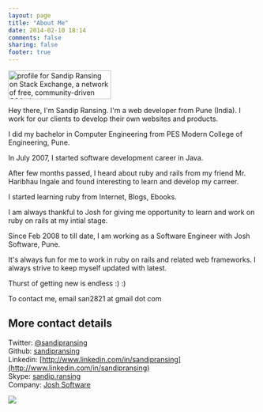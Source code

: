 ```yaml
---
layout: page
title: "About Me"
date: 2014-02-10 18:14
comments: false
sharing: false
footer: true
---
```


[<img src="http://stackexchange.com/users/flair/314608.png" width="208" height="58" title="profile for Sandip Ransing on Stack Exchange, a network of free, community-driven Q&amp;A sites" style='-webkit-box-shadow:none;box-shadow:none'>](http://stackexchange.com/users/314608)

Hey there, I'm Sandip Ransing. I'm a web developer from Pune (India). I work for our clients to develop their own websites and products.

I did my bachelor in Computer Engineering from PES Modern College of Engineering, Pune.

In July 2007, I started software development career in Java.

After few months passed, I heard about ruby and rails from my friend Mr. Haribhau Ingale and found interesting to learn and develop my carreer.

I started learning ruby from Internet, Blogs, Ebooks.

I am always thankful to Josh for giving me opportunity to learn and work on ruby on rails at my intial stage.

Since Feb 2008 to till date, I am working as a Software Engineer with Josh Software, Pune.

It's always fun for me to work in ruby on rails and related web frameworks. I always strive to keep myself updated with latest.

Thurst of getting new is endless :) :)

To contact me, email san2821 at gmail dot com

## More contact details
Twitter: [@sandipransing](http://twitter.com/sandipransing)  
Github: [sandipransing](http://github.com/sandipransing)  
Linkedin: [http://www.linkedin.com/in/sandipransing](http://www.linkedin.com/in/sandipransing)  
Skype: [sandip.ransing](sandip.ransing)  
Company: [Josh Software](http://joshsoftware.com/team#sandipransing)  

<img src="{{ root_url }}/images/signature.png" style='-webkit-box-shadow:none;box-shadow:none'/>
